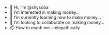 - 👋 Hi, I’m @shysoba
- 👀 I’m interested in making money...
- 🌱 I’m currently learning how to make money...
- 💞️ I’m looking to collaborate on making money...
- 📫 How to reach me...telepathically

<!---
shysoba/shysoba is a ✨ special ✨ repository because its `README.md` (this file) appears on your GitHub profile.
You can click the Preview link to take a look at your changes.
--->
